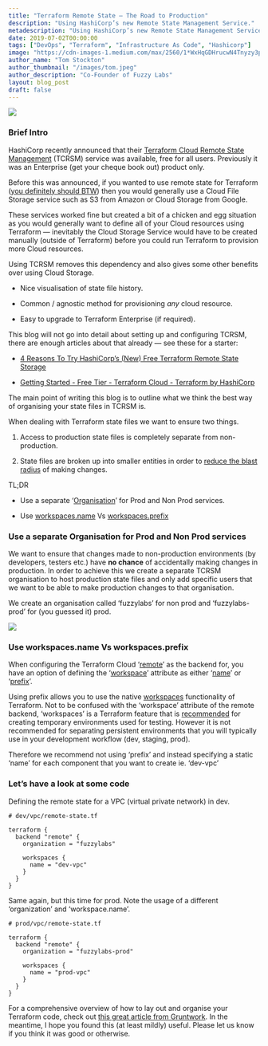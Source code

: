 ```yaml
---
title: "Terraform Remote State — The Road to Production"
description: "Using HashiCorp’s new Remote State Management Service."
metadescription: "Using HashiCorp’s new Remote State Management Service."
date: 2019-07-02T00:00:00
tags: ["DevOps", "Terraform", "Infrastructure As Code", "Hashicorp"]
image: "https://cdn-images-1.medium.com/max/2560/1*WxHqGDHrucwN4Tnyzy3p5w.jpeg"
author_name: "Tom Stockton"
author_thumbnail: "/images/tom.jpeg"
author_description: "Co-Founder of Fuzzy Labs"
layout: blog_post
draft: false
---
```


![](https://cdn-images-1.medium.com/max/2560/1*WxHqGDHrucwN4Tnyzy3p5w.jpeg)

### Brief Intro

HashiCorp recently announced that their [Terraform Cloud Remote State Management](https://www.hashicorp.com/blog/introducing-terraform-cloud-remote-state-management) (TCRSM) service was available, free for all users. Previously it was an Enterprise (get your cheque book out) product only.

Before this was announced, if you wanted to use remote state for Terraform ([you definitely should BTW](https://medium.com/@itsmattburgess/why-you-should-be-using-remote-state-in-terraform-2fe5d0f830e8)) then you would generally use a Cloud File Storage service such as S3 from Amazon or Cloud Storage from Google.

These services worked fine but created a bit of a chicken and egg situation as you would generally want to define all of your Cloud resources using Terraform — inevitably the Cloud Storage Service would have to be created manually (outside of Terraform) before you could run Terraform to provision more Cloud resources.

Using TCRSM removes this dependency and also gives some other benefits over using Cloud Storage.

* Nice visualisation of state file history.

* Common / agnostic method for provisioning *any* cloud resource.

* Easy to upgrade to Terraform Enterprise (if required).

This blog will not go into detail about setting up and configuring TCRSM, there are enough articles about that already — see these for a starter:

* [4 Reasons To Try HashiCorp’s (New) Free Terraform Remote State Storage](https://medium.com/runatlantis/4-reasons-to-try-hashicorps-new-free-terraform-remote-state-storage-b03f01bfd251)

* [Getting Started - Free Tier - Terraform Cloud - Terraform by HashiCorp](https://www.terraform.io/docs/enterprise/free/)

The main point of writing this blog is to outline what we think the best way of organising your state files in TCRSM is.

When dealing with Terraform state files we want to ensure two things.

1. Access to production state files is completely separate from non-production.

1. State files are broken up into smaller entities in order to [reduce the blast radius](https://charity.wtf/2016/03/30/terraform-vpc-and-why-you-want-a-tfstate-file-per-env/) of making changes.

TL;DR

* Use a separate ‘[Organisation](https://learn.hashicorp.com/terraform/cloud/tf_cloud_gettingstarted#create-an-organization)’ for Prod and Non Prod services.

* Use [workspaces.name](https://www.terraform.io/docs/backends/types/remote.html#name) Vs [workspaces.prefix](https://www.terraform.io/docs/backends/types/remote.html#prefix)

### Use a separate Organisation for Prod and Non Prod services

We want to ensure that changes made to non-production environments (by developers, testers etc.) have **no chance** of accidentally making changes in production. In order to achieve this we create a separate TCRSM organisation to host production state files and only add specific users that we want to be able to make production changes to that organisation.

We create an organisation called ‘fuzzylabs’ for non prod and ‘fuzzylabs-prod’ for (you guessed it) prod.

![](https://cdn-images-1.medium.com/max/2000/1*n0sazXhj6xoDI7B7wS1-Dg.png)

### Use workspaces.name Vs workspaces.prefix

When configuring the Terraform Cloud ‘[remote](https://www.terraform.io/docs/backends/types/remote.html)’ as the backend for, you have an option of defining the ‘[workspace](https://www.terraform.io/docs/backends/types/remote.html#workspace)’ attribute as either ‘[name](https://www.terraform.io/docs/backends/types/remote.html#name)’ or ‘[prefix](https://www.terraform.io/docs/backends/types/remote.html#prefix)’.

Using prefix allows you to use the native [workspaces](https://www.terraform.io/docs/state/workspaces.html) functionality of Terraform. Not to be confused with the ‘workspace’ attribute of the remote backend, ‘workspaces’ is a Terraform feature that is [recommended](https://www.terraform.io/docs/state/workspaces.html#when-to-use-multiple-workspaces) for creating temporary environments used for testing. However it is not recommended for separating persistent environments that you will typically use in your development workflow (dev, staging, prod).

Therefore we recommend not using ‘prefix’ and instead specifying a static ‘name’ for each component that you want to create ie. ‘dev-vpc’

### Let’s have a look at some code

Defining the remote state for a VPC (virtual private network) in dev.

    # dev/vpc/remote-state.tf

    terraform {
      backend "remote" {
        organization = "fuzzylabs"

        workspaces {
          name = "dev-vpc"
        }
      }
    }

Same again, but this time for prod. Note the usage of a different ‘organization’ and ‘workspace.name’.

    # prod/vpc/remote-state.tf

    terraform {
      backend "remote" {
        organization = "fuzzylabs-prod"

        workspaces {
          name = "prod-vpc"
        }
      }
    }

For a comprehensive overview of how to lay out and organise your Terraform code, check out [this great article from Gruntwork](https://blog.gruntwork.io/terragrunt-how-to-keep-your-terraform-code-dry-and-maintainable-f61ae06959d8). In the meantime, I hope you found this (at least mildly) useful. Please let us know if you think it was good or otherwise.
